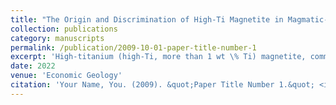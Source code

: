 ```yaml
---
title: "The Origin and Discrimination of High-Ti Magnetite in Magmatic-Hydrothermal Systems: Insight from Machine Learning Analysis"
collection: publications
category: manuscripts
permalink: /publication/2009-10-01-paper-title-number-1
excerpt: 'High-titanium (high-Ti, more than 1 wt \% Ti) magnetite, commonly containing ilmenite exsolution, has long been attributed to an igneous origin and has been used as the most critical factor in previously developed discriminant diagrams. However, recent studies have shown that high-Ti magnetite can be present in high-temperature hydrothermal deposits, suggesting a probable hydrothermal origin. This also calls for reconsideration and necessary modification of the currently available discriminant diagrams. This high-Ti magnetite issue is particularly acute in iron oxide-apatite (IOA) deposits and raises controversy in the discussion of the origin of the high-Ti magnetite.With statistical analysis and machine learning techniques, this study applies two unsupervised dimensionality reduction methods—principal component analysis (PCA) and t-distributed stochastic neighbor embedding (t-SNE)—on a compiled data set consisting of 876 laser ablation-inductively coupled plasma-mass spectrometry analyses of primary high-Ti magnetite from high-temperature ore-forming systems worldwide. Three models are built with different element combinations to identify magnetite of different origins. The models were further evaluated by the support vectors machine (SVM) and receiver operating characteristic (ROC) curves and proved to be able to describe the characteristics of trace element compositions of high-Ti magnetite of different origins. Our models suggest that Mg, Mn, Al, Ti, V, and Co from 59 analyzed trace elements show promising properties as effective discriminators, and on this basis, a new discrimination diagram of lg(Al) + lg(Ti) + lg(V) versus lg(Mn)/[lg(Co) + lg(Mg)] is developed for distinguishing high-Ti magnetite of igneous and hydrothermal origin. Our results also show that the high-Ti magnetite in the IOA deposits has chemical compositions similar to those of high-temperature hydrothermal deposits, including the iron oxide copper-gold and porphyry deposits, but significantly distinct from the igneous magnetite. Our study, hence, implies a magmatic-hydrothermal origin for the magnetite in IOA deposits.'
date: 2022
venue: 'Economic Geology'
citation: 'Your Name, You. (2009). &quot;Paper Title Number 1.&quot; <i>Journal 1</i>. 1(1).'
---
```

